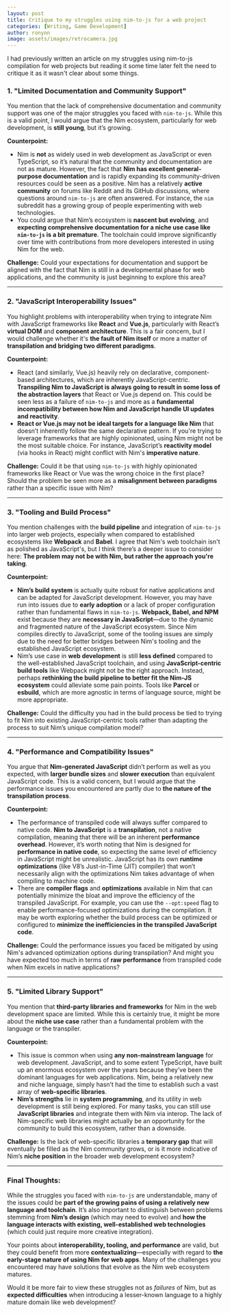 ```yaml
---
layout: post
title: Critique to my struggles using nim-to-js for a web project
categories: [Writing, Game Development]
author: ronynn
image: assets/images/retrocamera.jpg
---
```

I had previously written an article on my struggles using nim-to-js compilation for web projects but reading it some time later felt the need to critique it as it wasn't clear about some things.

### 1. **"Limited Documentation and Community Support"**

You mention that the lack of comprehensive documentation and community support was one of the major struggles you faced with `nim-to-js`. While this is a valid point, I would argue that the Nim ecosystem, particularly for web development, is **still young**, but it’s growing. 

**Counterpoint:**
- Nim is **not** as widely used in web development as JavaScript or even TypeScript, so it’s natural that the community and documentation are not as mature. However, the fact that **Nim has excellent general-purpose documentation** and is rapidly expanding its community-driven resources could be seen as a positive. Nim has a relatively **active community** on forums like Reddit and its GitHub discussions, where questions around `nim-to-js` are often answered. For instance, the `nim` subreddit has a growing group of people experimenting with web technologies. 
- You could argue that Nim’s ecosystem is **nascent but evolving**, and **expecting comprehensive documentation for a niche use case like `nim-to-js` is a bit premature**. The toolchain could improve significantly over time with contributions from more developers interested in using Nim for the web.
  
**Challenge:** Could your expectations for documentation and support be aligned with the fact that Nim is still in a developmental phase for web applications, and the community is just beginning to explore this area?

---

### 2. **"JavaScript Interoperability Issues"**

You highlight problems with interoperability when trying to integrate Nim with JavaScript frameworks like **React** and **Vue.js**, particularly with React’s **virtual DOM** and **component architecture**. This is a fair concern, but I would challenge whether it's **the fault of Nim itself** or more a matter of **transpilation and bridging two different paradigms**.

**Counterpoint:**
- React (and similarly, Vue.js) heavily rely on declarative, component-based architectures, which are inherently JavaScript-centric. **Transpiling Nim to JavaScript is always going to result in some loss of the abstraction layers** that React or Vue.js depend on. This could be seen less as a failure of `nim-to-js` and more as a **fundamental incompatibility between how Nim and JavaScript handle UI updates and reactivity**.
- **React or Vue.js may not be ideal targets for a language like Nim** that doesn’t inherently follow the same declarative pattern. If you're trying to leverage frameworks that are highly opinionated, using Nim might not be the most suitable choice. For instance, JavaScript’s **reactivity model** (via hooks in React) might conflict with Nim's **imperative nature**.
  
**Challenge:** Could it be that using `nim-to-js` with highly opinionated frameworks like React or Vue was the wrong choice in the first place? Should the problem be seen more as a **misalignment between paradigms** rather than a specific issue with Nim?

---

### 3. **"Tooling and Build Process"**

You mention challenges with the **build pipeline** and integration of `nim-to-js` into larger web projects, especially when compared to established ecosystems like **Webpack** and **Babel**. I agree that Nim's web toolchain isn't as polished as JavaScript's, but I think there’s a deeper issue to consider here: **The problem may not be with Nim, but rather the approach you're taking**.

**Counterpoint:**
- **Nim’s build system** is actually quite robust for native applications and can be adapted for JavaScript development. However, you may have run into issues due to **early adoption** or a lack of proper configuration rather than fundamental flaws in `nim-to-js`. **Webpack, Babel, and NPM** exist because they are **necessary in JavaScript**—due to the dynamic and fragmented nature of the JavaScript ecosystem. Since Nim compiles directly to JavaScript, some of the tooling issues are simply due to the need for better bridges between Nim's tooling and the established JavaScript ecosystem.
- Nim’s use case in **web development** is still **less defined** compared to the well-established JavaScript toolchain, and using **JavaScript-centric build tools** like Webpack might not be the right approach. Instead, perhaps **rethinking the build pipeline to better fit the Nim-JS ecosystem** could alleviate some pain points. Tools like **Parcel** or **esbuild**, which are more agnostic in terms of language source, might be more appropriate.

**Challenge:** Could the difficulty you had in the build process be tied to trying to fit Nim into existing JavaScript-centric tools rather than adapting the process to suit Nim’s unique compilation model?

---

### 4. **"Performance and Compatibility Issues"**

You argue that **Nim-generated JavaScript** didn’t perform as well as you expected, with **larger bundle sizes** and **slower execution** than equivalent JavaScript code. This is a valid concern, but I would argue that the performance issues you encountered are partly due to **the nature of the transpilation process**.

**Counterpoint:**
- The performance of transpiled code will always suffer compared to native code. **Nim to JavaScript** is a **transpilation**, not a native compilation, meaning that there will be an inherent **performance overhead**. However, it’s worth noting that Nim is designed for **performance in native code**, so expecting the same level of efficiency in JavaScript might be unrealistic. JavaScript has its own **runtime optimizations** (like V8’s Just-in-Time (JIT) compiler) that won’t necessarily align with the optimizations Nim takes advantage of when compiling to machine code.
- There are **compiler flags** and **optimizations** available in Nim that can potentially minimize the bloat and improve the efficiency of the transpiled JavaScript. For example, you can use the `--opt:speed` flag to enable performance-focused optimizations during the compilation. It may be worth exploring whether the build process can be optimized or configured to **minimize the inefficiencies in the transpiled JavaScript code**.

**Challenge:** Could the performance issues you faced be mitigated by using Nim's advanced optimization options during transpilation? And might you have expected too much in terms of **raw performance** from transpiled code when Nim excels in native applications?

---

### 5. **"Limited Library Support"**

You mention that **third-party libraries and frameworks** for Nim in the web development space are limited. While this is certainly true, it might be more about the **niche use case** rather than a fundamental problem with the language or the transpiler.

**Counterpoint:**
- This issue is common when using **any non-mainstream language** for web development. JavaScript, and to some extent TypeScript, have built up an enormous ecosystem over the years because they’ve been the dominant languages for web applications. Nim, being a relatively new and niche language, simply hasn’t had the time to establish such a vast array of **web-specific libraries**.
- **Nim’s strengths** lie in **system programming**, and its utility in web development is still being explored. For many tasks, you can still use **JavaScript libraries** and integrate them with Nim via interop. The lack of Nim-specific web libraries might actually be an opportunity for the community to build this ecosystem, rather than a downside.
  
**Challenge:** Is the lack of web-specific libraries a **temporary gap** that will eventually be filled as the Nim community grows, or is it more indicative of Nim’s **niche position** in the broader web development ecosystem?

---

### Final Thoughts:

While the struggles you faced with `nim-to-js` are understandable, many of the issues could be **part of the growing pains of using a relatively new language and toolchain**. It’s also important to distinguish between problems stemming from **Nim’s design** (which may need to evolve) and **how the language interacts with existing, well-established web technologies** (which could just require more creative integration).

Your points about **interoperability, tooling, and performance** are valid, but they could benefit from more **contextualizing**—especially with regard to **the early-stage nature of using Nim for web apps**. Many of the challenges you encountered may have solutions that evolve as the Nim web ecosystem matures.

Would it be more fair to view these struggles not as *failures* of Nim, but as **expected difficulties** when introducing a lesser-known language to a highly mature domain like web development?